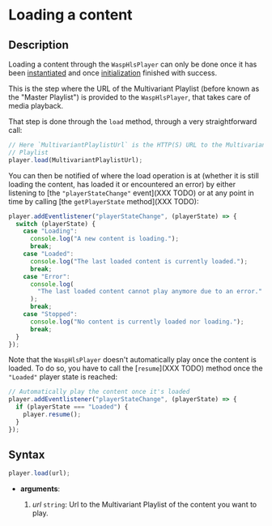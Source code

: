 # Loading a content

## Description

Loading a content through the `WaspHlsPlayer` can only be done once it has been
[instantiated](./Instantiation.md) and once [initialization](./Initialization.md)
finished with success.

This is the step where the URL of the Multivariant Playlist (before known as the
"Master Playlist") is provided to the `WaspHlsPlayer`, that takes care of media
playback.

That step is done through the `load` method, through a very straightforward
call:

```js
// Here `MultivariantPlaylistUrl` is the HTTP(S) URL to the Multivariant
// Playlist
player.load(MultivariantPlaylistUrl);
```

You can then be notified of where the load operation is at (whether it is still
loading the content, has loaded it or encountered an error) by either listening
to [the `"playerStateChange"` event](XXX TODO) or at any point in time by
calling [the `getPlayerState` method](XXX TODO):

```js
player.addEventlistener("playerStateChange", (playerState) => {
  switch (playerState) {
    case "Loading":
      console.log("A new content is loading.");
      break;
    case "Loaded":
      console.log("The last loaded content is currently loaded.");
      break;
    case "Error":
      console.log(
        "The last loaded content cannot play anymore due to an error."
      );
      break;
    case "Stopped":
      console.log("No content is currently loaded nor loading.");
      break;
  }
});
```

Note that the `WaspHlsPlayer` doesn't automatically play once the content is
loaded. To do so, you have to call the [`resume`](XXX TODO) method once the
`"Loaded"` player state is reached:

```js
// Automatically play the content once it's loaded
player.addEventlistener("playerStateChange", (playerState) => {
  if (playerState === "Loaded") {
    player.resume();
  }
});
```

## Syntax

```js
player.load(url);
```

- **arguments**:

  1. _url_ `string`: Url to the Multivariant Playlist of the content you want to
     play.
